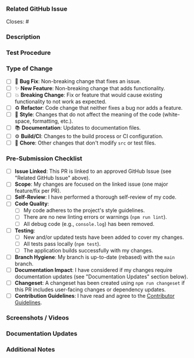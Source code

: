 <!--
Thank you for contributing to Roo Code!

Before submitting your PR, please ensure:
- It's linked to an approved GitHub Issue.
- You've reviewed our [Contributing Guidelines](https://docs.roocode.com/contributing).
-->

### Related GitHub Issue

<!-- Every PR MUST be linked to an approved issue. -->

Closes: # <!-- Replace with the issue number, e.g., Closes: #123 -->

### Description

<!--
Briefly summarize the changes in this PR and how they address the linked issue.
The issue should cover the "what" and "why"; this section should focus on:
- The "how": key implementation details, design choices, or trade-offs made.
- Anything specific reviewers should pay attention to in this PR.
-->

### Test Procedure

<!--
Detail the steps to test your changes. This helps reviewers verify your work.
- How did you test this specific implementation? (e.g., unit tests, manual testing steps)
- How can reviewers reproduce your tests or verify the fix/feature?
- Include relevant testing environment details if applicable.
-->

### Type of Change

<!-- Mark all applicable boxes with an 'x'. -->

- [ ] 🐛 **Bug Fix**: Non-breaking change that fixes an issue.
- [ ] ✨ **New Feature**: Non-breaking change that adds functionality.
- [ ] 💥 **Breaking Change**: Fix or feature that would cause existing functionality to not work as expected.
- [ ] ♻️ **Refactor**: Code change that neither fixes a bug nor adds a feature.
- [ ] 💅 **Style**: Changes that do not affect the meaning of the code (white-space, formatting, etc.).
- [ ] 📚 **Documentation**: Updates to documentation files.
- [ ] ⚙️ **Build/CI**: Changes to the build process or CI configuration.
- [ ] 🧹 **Chore**: Other changes that don't modify `src` or test files.

### Pre-Submission Checklist

<!-- Go through this checklist before marking your PR as ready for review. -->

- [ ] **Issue Linked**: This PR is linked to an approved GitHub Issue (see "Related GitHub Issue" above).
- [ ] **Scope**: My changes are focused on the linked issue (one major feature/fix per PR).
- [ ] **Self-Review**: I have performed a thorough self-review of my code.
- [ ] **Code Quality**:
    - [ ] My code adheres to the project's style guidelines.
    - [ ] There are no new linting errors or warnings (`npm run lint`).
    - [ ] All debug code (e.g., `console.log`) has been removed.
- [ ] **Testing**:
    - [ ] New and/or updated tests have been added to cover my changes.
    - [ ] All tests pass locally (`npm test`).
    - [ ] The application builds successfully with my changes.
- [ ] **Branch Hygiene**: My branch is up-to-date (rebased) with the `main` branch.
- [ ] **Documentation Impact**: I have considered if my changes require documentation updates (see "Documentation Updates" section below).
- [ ] **Changeset**: A changeset has been created using `npm run changeset` if this PR includes user-facing changes or dependency updates.
- [ ] **Contribution Guidelines**: I have read and agree to the [Contributor Guidelines](https://docs.roocode.com/contributing).

### Screenshots / Videos

<!--
For UI changes, please provide before-and-after screenshots or a short video of the *actual results*.
This greatly helps in understanding the visual impact of your changes.
-->

### Documentation Updates

<!--
Does this PR necessitate updates to user-facing documentation?
- [ ] No documentation updates are required.
- [ ] Yes, documentation updates are required. (Please describe what needs to be updated or link to a PR in the docs repository).
-->

### Additional Notes

<!-- Add any other context, questions, or information for reviewers here. -->
